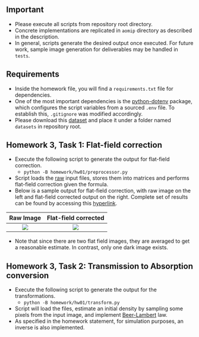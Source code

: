 ## Important
* Please execute all scripts from repository root directory.
* Concrete implementations are replicated in `aomip` directory as described in the description.
* In general, scripts generate the desired output once executed. For future work, sample image generation for deliverables may be handled in `tests`.

## Requirements
* Inside the homework file, you will find a `requirements.txt` file for dependencies.
* One of the most important dependencies is the [python-dotenv]("https://pypi.org/project/python-dotenv/") package, which configures the script variables from a sourced `.env` file. To establish this, `.gitignore` was modified accordingly.
* Please download this [dataset](https://zenodo.org/record/2688112#.ZFBTsOxByu4) and place it under a folder named `datasets` in repository root.

## Homework 3, Task 1: Flat-field correction
* Execute the following script to generate the output for flat-field correction.
    * `python -B homework/hw01/preprocessor.py`
* Script loads the [raw](https://gitlab.lrz.de/IP/teaching/applied-optimization-methods-for-inverse-problems/aomip-kaan-guney-keklikci/-/tree/main/homework/hw01/output/scan/raw) input files, stores them into matrices and performs flat-field correction given the formula. 
* Below is a sample output for flat-field correction, with raw image on the left and flat-field corrected output on the right. Complete set of results can be found by accessing this [hyperlink](https://gitlab.lrz.de/IP/teaching/applied-optimization-methods-for-inverse-problems/aomip-kaan-guney-keklikci/-/tree/main/homework/hw01/output/scan/flat_field_corrected).

Raw Image        |  Flat-field corrected
:-------------------------:|:-------------------------:
![](https://gitlab.lrz.de/IP/teaching/applied-optimization-methods-for-inverse-problems/aomip-kaan-guney-keklikci/-/blob/main/homework/hw01/output/scan/raw/0001.png)  |  ![](https://gitlab.lrz.de/IP/teaching/applied-optimization-methods-for-inverse-problems/aomip-kaan-guney-keklikci/-/blob/main/homework/hw01/output/scan/flat_field_corrected/0001.png)
* Note that since there are two flat field images, they are averaged to get a reasonable estimate. In contrast, only one dark image exists.

## Homework 3, Task 2: Transmission to Absorption conversion
* Execute the following script to generate the output for the transformations.
    * `python -B homework/hw01/transform.py`
* Script will load the files, estimate an initial density by sampling some pixels from the input image, and implement [Beer-Lambert](https://www.edinst.com/blog/the-beer-lambert-law/) law.
* As specified in the homework statement, for simulation purposes, an inverse is also implemented.


